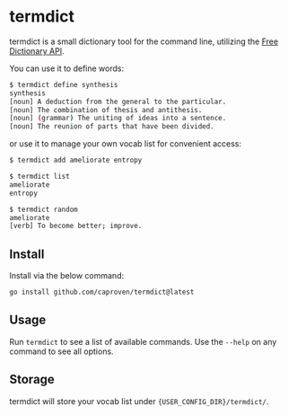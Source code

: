 # termdict

termdict is a small dictionary tool for the command line, utilizing the [Free Dictionary API](https://github.com/meetDeveloper/freeDictionaryAPI).

You can use it to define words:

```bash
$ termdict define synthesis
synthesis
[noun] A deduction from the general to the particular.
[noun] The combination of thesis and antithesis.
[noun] (grammar) The uniting of ideas into a sentence.
[noun] The reunion of parts that have been divided.
```

or use it to manage your own vocab list for convenient access:

```bash
$ termdict add ameliorate entropy

$ termdict list
ameliorate
entropy

$ termdict random
ameliorate
[verb] To become better; improve.
```

## Install

Install via the below command:

```bash
go install github.com/caproven/termdict@latest
```

## Usage

Run `termdict` to see a list of available commands. Use the `--help` on any command to see all options.

## Storage

termdict will store your vocab list under `{USER_CONFIG_DIR}/termdict/`.

